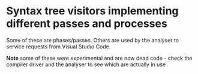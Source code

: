 # Syntax tree visitors implementing different passes and processes

Some of these are phases/passes. Others are used by the analyser to service requests from Visual Studio Code.

**Note** some of these were experimental and are now dead code - check the compiler driver and the analyser to see which are actually in use


